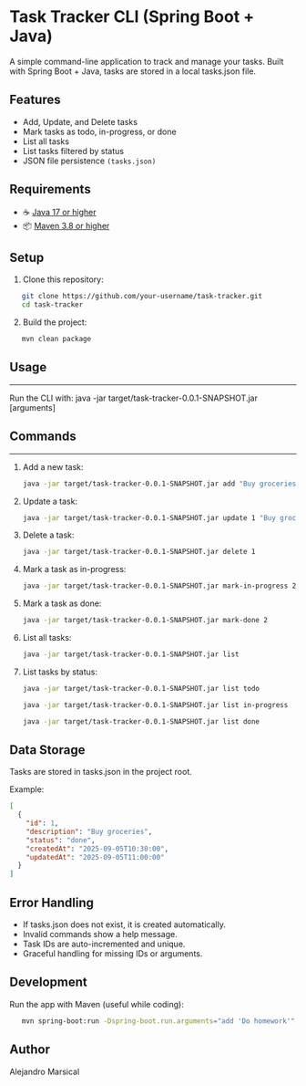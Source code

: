 # Task Tracker CLI (Spring Boot + Java)

A simple command-line application to track and manage your tasks.
Built with Spring Boot + Java, tasks are stored in a local tasks.json file.

## Features

- Add, Update, and Delete tasks
- Mark tasks as todo, in-progress, or done
- List all tasks
- List tasks filtered by status
- JSON file persistence `(tasks.json)`

## Requirements

- ☕ [Java 17 or higher](https://adoptium.net/)
- 📦 [Maven 3.8 or higher](https://maven.apache.org/download.cgi)

## Setup

1. Clone this repository:
```bash
   git clone https://github.com/your-username/task-tracker.git
   cd task-tracker
```
2. Build the project:
```bash
   mvn clean package
```
## Usage
-----
Run the CLI with:
   java -jar target/task-tracker-0.0.1-SNAPSHOT.jar <command> [arguments]

## Commands
--------
1. Add a new task:
   ```bash
   java -jar target/task-tracker-0.0.1-SNAPSHOT.jar add "Buy groceries"
   ```

2. Update a task:
   ```bash
   java -jar target/task-tracker-0.0.1-SNAPSHOT.jar update 1 "Buy groceries and cook dinner"
   ```

3. Delete a task:
   ```bash
   java -jar target/task-tracker-0.0.1-SNAPSHOT.jar delete 1
   ```

4. Mark a task as in-progress:
   ```bash
   java -jar target/task-tracker-0.0.1-SNAPSHOT.jar mark-in-progress 2
   ```

5. Mark a task as done:
   ```bash
   java -jar target/task-tracker-0.0.1-SNAPSHOT.jar mark-done 2
   ```

6. List all tasks:
   ```bash
   java -jar target/task-tracker-0.0.1-SNAPSHOT.jar list
   ```

7. List tasks by status:
   ```bash
   java -jar target/task-tracker-0.0.1-SNAPSHOT.jar list todo
   ```
   ```bash
   java -jar target/task-tracker-0.0.1-SNAPSHOT.jar list in-progress
   ```
   ```bash
   java -jar target/task-tracker-0.0.1-SNAPSHOT.jar list done
   ```

## Data Storage

Tasks are stored in tasks.json in the project root.

Example:
```json
[
  {
    "id": 1,
    "description": "Buy groceries",
    "status": "done",
    "createdAt": "2025-09-05T10:30:00",
    "updatedAt": "2025-09-05T11:00:00"
  }
]
```

## Error Handling

- If tasks.json does not exist, it is created automatically.
- Invalid commands show a help message.
- Task IDs are auto-incremented and unique.
- Graceful handling for missing IDs or arguments.

## Development
Run the app with Maven (useful while coding):
```bash
   mvn spring-boot:run -Dspring-boot.run.arguments="add 'Do homework'"
```
## Author

Alejandro Marsical
